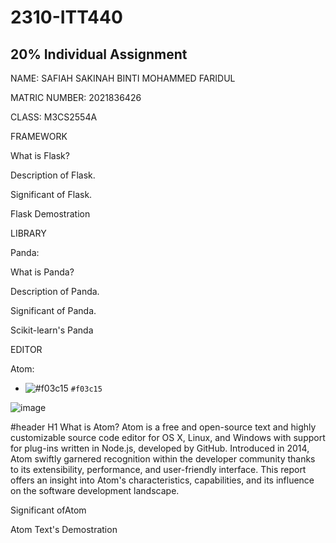 # 2310-ITT440
## 20% Individual Assignment
NAME: SAFIAH SAKINAH BINTI MOHAMMED FARIDUL  

MATRIC NUMBER: 2021836426 

CLASS: M3CS2554A


FRAMEWORK <CherryPy>

What is Flask?

Description of Flask.

Significant of Flask.

Flask Demostration

LIBRARY

Panda:

What is Panda?

Description of Panda.

Significant of Panda.

Scikit-learn's Panda

EDITOR

Atom:
- ![#f03c15](https://via.placeholder.com/15/f03c15/f03c15.png) `#f03c15`

![image](https://github.com/addff/2310-ITT440/assets/149042347/776a5ca2-5e37-4c9e-b755-71fe6ffc70ae)

#header H1
What is Atom?
Atom is a free and open-source text and highly customizable source code editor for OS X, Linux, and Windows with support for plug-ins written in Node.js, developed by GitHub. Introduced in 2014, Atom swiftly garnered recognition within the developer community thanks to its extensibility, performance, and user-friendly interface. This report offers an insight into Atom's characteristics, capabilities, and its influence on the software development landscape.

Significant ofAtom

Atom Text's Demostration
